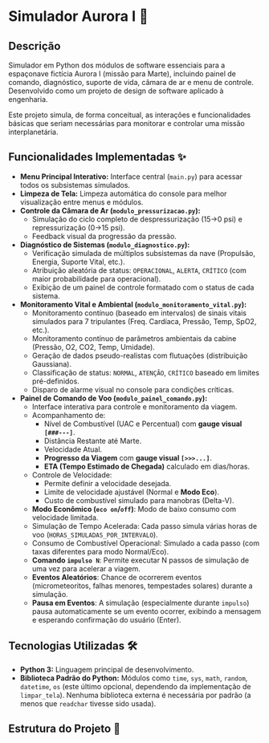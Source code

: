 # Simulador Aurora I 🚀

## Descrição

Simulador em Python dos módulos de software essenciais para a espaçonave fictícia Aurora I (missão para Marte), incluindo painel de comando, diagnóstico, suporte de vida, câmara de ar e menu de controle. Desenvolvido como um projeto de design de software aplicado à engenharia.

Este projeto simula, de forma conceitual, as interações e funcionalidades básicas que seriam necessárias para monitorar e controlar uma missão interplanetária.

## Funcionalidades Implementadas ✨

* **Menu Principal Interativo:** Interface central (`main.py`) para acessar todos os subsistemas simulados.
* **Limpeza de Tela:** Limpeza automática do console para melhor visualização entre menus e módulos.
* **Controle da Câmara de Ar (`modulo_pressurizacao.py`):**
    * Simulação do ciclo completo de despressurização (15->0 psi) e repressurização (0->15 psi).
    * Feedback visual da progressão da pressão.
* **Diagnóstico de Sistemas (`modulo_diagnostico.py`):**
    * Verificação simulada de múltiplos subsistemas da nave (Propulsão, Energia, Suporte Vital, etc.).
    * Atribuição aleatória de status: `OPERACIONAL`, `ALERTA`, `CRÍTICO` (com maior probabilidade para operacional).
    * Exibição de um painel de controle formatado com o status de cada sistema.
* **Monitoramento Vital e Ambiental (`modulo_monitoramento_vital.py`):**
    * Monitoramento contínuo (baseado em intervalos) de sinais vitais simulados para 7 tripulantes (Freq. Cardíaca, Pressão, Temp, SpO2, etc.).
    * Monitoramento contínuo de parâmetros ambientais da cabine (Pressão, O2, CO2, Temp, Umidade).
    * Geração de dados pseudo-realistas com flutuações (distribuição Gaussiana).
    * Classificação de status: `NORMAL`, `ATENÇÃO`, `CRÍTICO` baseado em limites pré-definidos.
    * Disparo de alarme visual no console para condições críticas.
* **Painel de Comando de Voo (`modulo_painel_comando.py`):**
    * Interface interativa para controle e monitoramento da viagem.
    * Acompanhamento de:
        * Nível de Combustível (UAC e Percentual) com **gauge visual `[###---]`**.
        * Distância Restante até Marte.
        * Velocidade Atual.
        * **Progresso da Viagem** com **gauge visual `[>>>...]`**.
        * **ETA (Tempo Estimado de Chegada)** calculado em dias/horas.
    * Controle de Velocidade:
        * Permite definir a velocidade desejada.
        * Limite de velocidade ajustável (Normal e **Modo Eco**).
        * Custo de combustível simulado para manobras (Delta-V).
    * **Modo Econômico (`eco on`/`off`)**: Modo de baixo consumo com velocidade limitada.
    * Simulação de Tempo Acelerada: Cada passo simula várias horas de voo (`HORAS_SIMULADAS_POR_INTERVALO`).
    * Consumo de Combustível Operacional: Simulado a cada passo (com taxas diferentes para modo Normal/Eco).
    * **Comando `impulso N`**: Permite executar N passos de simulação de uma vez para acelerar a viagem.
    * **Eventos Aleatórios**: Chance de ocorrerem eventos (micrometeoritos, falhas menores, tempestades solares) durante a simulação.
    * **Pausa em Eventos**: A simulação (especialmente durante `impulso`) pausa automaticamente se um evento ocorrer, exibindo a mensagem e esperando confirmação do usuário (Enter).

## Tecnologias Utilizadas 🛠️

* **Python 3:** Linguagem principal de desenvolvimento.
* **Biblioteca Padrão do Python:** Módulos como `time`, `sys`, `math`, `random`, `datetime`, `os` (este último opcional, dependendo da implementação de `limpar_tela`). Nenhuma biblioteca externa é necessária por padrão (a menos que `readchar` tivesse sido usada).

## Estrutura do Projeto 📂
